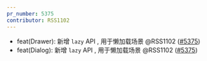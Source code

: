 ```yaml
---
pr_number: 5375
contributor: RSS1102
---
```


- feat(Drawer): 新增 `lazy` API , 用于懒加载场景 @RSS1102 ([#5375](https://github.com/Tencent/tdesign-vue-next/pull/5375))
- feat(Dialog): 新增 `lazy` API , 用于懒加载场景 @RSS1102 ([#5375](https://github.com/Tencent/tdesign-vue-next/pull/5375))
